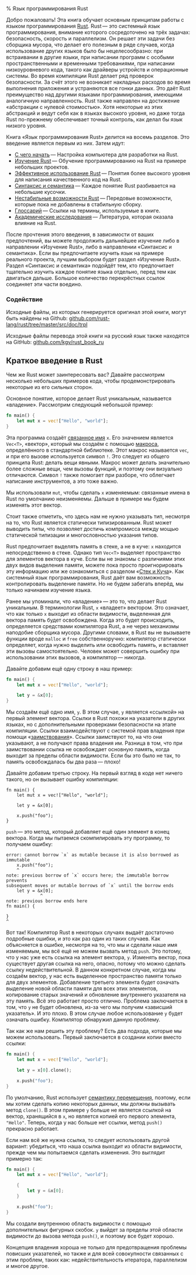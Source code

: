 % Язык программирования Rust

Добро пожаловать! Эта книга обучает основным принципам работы с языком
программирования [Rust][rust]. Rust — это системный язык программирования,
внимание которого сосредоточено на трёх задачах: безопасность, скорость и
параллелизм. Он решает эти задачи без сборщика мусора, что делает его полезным в
ряде случаев, когда использование других языков было бы нецелесообразно: при
встраивании в другие языки, при написании программ с особыми пространственными и
временными требованиями, при написании низкоуровневого кода, такого как драйверы
устройств и операционные системы. Во время компиляции Rust делает ряд проверок
безопасности. За счёт этого не возникает накладных расходов во время выполнения
приложения и устраняются все гонки данных.  Это даёт Rust преимущество над
другими языками программирования, имеющими аналогичную направленность. Rust
также направлен на достижение «абстракции с нулевой стоимостью». Хотя некоторые
из этих абстракций и ведут себя как в языках высокого уровня, но даже тогда Rust
по-прежнему обеспечивает точный контроль, как делал бы язык низкого уровня.

[rust]: http://rust-lang.org

Книга «Язык программирования Rust» делится на восемь разделов. Это введение
является первым из них. Затем идут:

* [C чего начать][gs] — Настройка компьютера для разработки на Rust.
* [Изучение Rust][lr] — Обучение программированию на Rust на примере небольших
проектов.
* [Эффективное использование Rust][er] — Понятия более высокого уровня для
написания качественного код на Rust.
* [Синтаксис и семантика][ss] — Каждое понятие Rust разбивается на небольшие
кусочки.
* [Нестабильные возможности Rust][nr] — Передовые возможности, которые пока не
добавлены в стабильную сборку.
* [Глоссарий][gl] — Ссылки на термины, используемые в книге.
* [Академические исследования][ar] — Литература, которая оказала влияние на Rust.

[gs]: getting-started.html
[lr]: learn-rust.html
[er]: effective-rust.html
[ss]: syntax-and-semantics.html
[nr]: nightly-rust.html
[gl]: glossary.html
[ar]: academic-research.html

После прочтения этого введения, в зависимости от ваших предпочтений, вы можете
продолжить дальнейшее изучение либо в направлении «Изучение Rust», либо в
направлении «Синтаксис и семантика». Если вы предпочитаете изучить язык на
примере реального проекта, лучшим выбором будет раздел «Изучение Rust». Раздел
«Синтаксис и семантика» подойдёт тем, кто предпочитает тщательно изучить каждое
понятие языка отдельно, перед тем как двигаться дальше. Большое количество
перекрёстных ссылок соединяет эти части воедино.

### Содействие

Исходные файлы, из которых генерируется оригинал этой книги, могут быть найдены
на Github:
[github.com/rust-lang/rust/tree/master/src/doc/trpl](https://github.com/rust-lang/rust/tree/master/src/doc/trpl)

Исходные файлы перевода этой книги на русский язык также находятся на GitHub:
[github.com/kgv/rust_book_ru](https://github.com/kgv/rust_book_ru)

## Краткое введение в Rust

Чем же Rust может заинтересовать вас? Давайте рассмотрим несколько небольших
примеров кода, чтобы продемонстрировать некоторые из его сильных сторон.

Основное понятие, которое делает Rust уникальным, называется «владение».
Рассмотрим следующий небольшой пример:

```rust
fn main() {
    let mut x = vec!["Hello", "world"];
}
```

Эта программа создаёт [связанное имя][var] `x`. Его значением является `Vec<T>`,
«вектор», который мы создаём с помощью [макроса][macro], определённого в
стандартной библиотеке. Этот макрос называется `vec`, и при его вызове
используется символ `!`. Это следует из общего принципа Rust: делать вещи
явными. Макрос может делать значительно более сложные вещи, чем вызовы функций,
и поэтому они визуально отличаются. Символ `!` также помогает при разборе, что
облегчает написание инструментов, а это тоже важно.

Мы использовали `mut`, чтобы сделать `x` изменяемым: связанные имена в Rust по
умолчанию неизменяемы. Дальше в примере мы будем изменять этот вектор.

Стоит также отметить, что здесь нам не нужно указывать тип, несмотря на то, что
Rust является статически типизированным. Rust может выводить типы, что позволяет
достичь компромисса между мощью статической типизации и многословностью указания
типов.

Rust предпочитает выделять память в стеке, а не в куче: `x` находится
непосредственно в стеке. Однако тип `Vec<T>` выделяет пространство для элементов
вектора в куче. Если вы не знакомы с различиями этих двух видов выделения
памяти, можете пока просто проигнорировать эту информацию или же ознакомиться с
разделом «[Стек и Куча][heap]». Как системный язык программирования, Rust даёт
вам возможность контролировать выделение памяти. Но не будем забегать вперёд, мы
только начинаем изучение языка.

[var]: variable-bindings.html
[macro]: macros.html
[heap]: the-stack-and-the-heap.html

Ранее мы упоминали, что «владение» — это то, что делает Rust уникальным. В
терминологии Rust, `x` «владеет» вектором. Это означает, что как только `x`
выходит из области видимости, выделенная для вектора память будет освобождена.
Когда это будет происходить, определяется средствами компилятора Rust, а не
через механизмы наподобие сборщика мусора. Другими словами, в Rust вы не
вызываете функции вроде `malloc` и `free` собственноручно: компилятор статически
определяет, когда нужно выделить или освободить память, и вставляет эти вызовы
самостоятельно. Человек может совершить ошибку при использовании этих вызовов, а
компилятор — никогда.

Давайте добавим ещё одну строку в наш пример:

```rust
fn main() {
    let mut x = vec!["Hello", "world"];

    let y = &x[0];
}
```

Мы создаём ещё одно имя, `y`. В этом случае, `y` является «ссылкой» на первый
элемент вектора. Ссылки в Rust похожи на указатели в других языках, но с
дополнительными проверками безопасности на этапе компиляции. Ссылки
взаимодействуют с системой прав владения при помощи
«[заимствования][borrowing]». Ссылки заимствуют то, на что они указывают, а не
получают права владения им. Разница в том, что при заимствовании ссылка не
освобождает основную память, когда выходит за пределы области видимости. Если бы
это было не так, то память освобождалась бы два раза — плохо!

[borrowing]: references-and-borrowing.html

Давайте добавим третью строку. На первый взгляд в коде нет ничего такого, но он
вызывает ошибку компиляции:

```rust,ignore
fn main() {
    let mut x = vec!["Hello", "world"];

    let y = &x[0];

    x.push("foo");
}
```

`push` — это метод, который добавляет ещё один элемент в конец вектора. Когда мы
пытаемся скомпилировать эту программу, то получаем ошибку:

```text
error: cannot borrow `x` as mutable because it is also borrowed as immutable
    x.push("foo");
    ^
note: previous borrow of `x` occurs here; the immutable borrow prevents
subsequent moves or mutable borrows of `x` until the borrow ends
    let y = &x[0];
             ^
note: previous borrow ends here
fn main() {

}
^
```

Вот так! Компилятор Rust в некоторых случаях выдаёт достаточно подробные ошибки,
и это как раз один из таких случаев. Как объясняется в ошибке, несмотря на то,
что мы и сделали наше имя изменяемым, мы всё ещё не можем вызвать метод
`push`. Это потому, что у нас уже есть ссылка на элемент вектора, `y`. Изменять
вектор, пока существует другая ссылка на него, опасно, потому что можно сделать
ссылку недействительной. В данном конкретном случае, когда мы создаём вектор, у
нас есть выделенное пространство памяти только для двух элементов. Добавление
третьего элемента будет означать выделение новой области памяти для всех этих
элементов, копирование старых значений и обновление внутреннего указателя на эту
память.  Всё это работает просто отлично. Проблема заключается в том, что `y` не
будет обновлена, из-за чего мы получим «зависший указатель». И это плохо. В этом
случае любое использование `y` будет означать ошибку. Компилятор обнаружил
данную проблему.

Так как же нам решить эту проблему? Есть два подхода, которые мы можем
использовать. Первый заключается в создании копии вместо ссылки:

```rust
fn main() {
    let mut x = vec!["Hello", "world"];

    let y = x[0].clone();

    x.push("foo");
}
```

По умолчанию, Rust использует [семантику перемещения][move], поэтому, если мы
хотим сделать копию некоторых данных, мы должны вызывать метод `clone()`. В этом
примере `y` больше не является ссылкой на вектор, хранящийся в `x`, но является
копией его первого элемента, `"Hello"`. Теперь, когда у нас больше нет ссылки,
метод `push()` прекрасно работает.

[move]: ownership.html#move-semantics

Если нам всё же нужна ссылка, то следует использовать другой вариант: убедиться,
что наша ссылка выходит из области видимости, прежде чем мы попытаемся сделать
изменения. Это выглядит примерно так:

```rust
fn main() {
    let mut x = vec!["Hello", "world"];

    {
        let y = &x[0];
    }

    x.push("foo");
}
```

Мы создали внутреннюю область видимости с помощью дополнительных фигурных
скобок. `y` выйдет за пределы этой области видимости до вызова метода `push()`,
и поэтому все будет хорошо.

Концепция владения хороша не только для предотвращения проблемы повисших
указателей, но также и для всей совокупности связанных с этим проблем, таких
как: недействительность итератора, параллелизм и многое другое.

